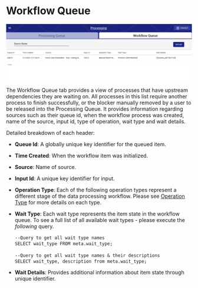 # Workflow Queue

![Sample Workflow Queue](../../.gitbook/assets/image%20%28364%29.png)

The Workflow Queue tab provides a view of processes that have upstream dependencies they are waiting on. All processes in this list require another process to finish successfully, or the blocker manually removed by a user to be released into the Processing Queue. It provides information regarding sources such as their queue id, when the workflow process was created, name of the source, input id, type of operation, wait type and wait details. 

Detailed breakdown of each header:

* **Queue Id**: A globally unique key identifier for the queued item.
* **Time Created**: When the workflow item was initialized.
* **Source**: Name of source.
* **Input Id**: A unique key identifier for input.
* **Operation Type**: Each of the following operation types represent a different stage of the data processing workflow. Please see [Operation Type](../../logical-architecture-overview/operation-type.md) for more details on each type.
* **Wait Type**: Each wait type represents the item state in the workflow queue. To see a full list of all available wait types - please execute the _following_ query.

  ```text
  --Query to get all wait type names
  SELECT wait_type FROM meta.wait_type;

  --Query to get all wait type names & their descriptions
  SELECT wait_type, description from meta.wait_type;
  ```

* **Wait Details**: Provides additional information about item state through unique identifier.

